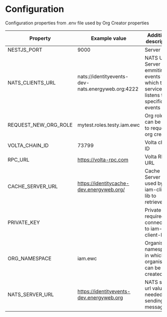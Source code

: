 # Configuration

<p>Configuration properties from .env file used by Org Creator properties</p>

| Property             | Example value                                     | Additional description                                                              |
| -------------------- | ------------------------------------------------- | ----------------------------------------------------------------------------------- |
| NESTJS_PORT          | 9000                                              | Server port                                                                         |
| NATS_CLIENTS_URL     | nats://identityevents-dev-nats.energyweb.org:4222 | NATS URL Server emmiting events to which the service listens to for specific events |
| REQUEST_NEW_ORG_ROLE | mytest.roles.testy.iam.ewc                        | Org role that can be used to request org creation                                   |
| VOLTA_CHAIN_ID       | 73799                                             | Volta chain ID                                                                      |
| RPC_URL              | https://volta-rpc.com                             | Volta RPC URL                                                                       |
| CACHE_SERVER_URL     | https://identitycache-dev.energyweb.org/          | Cache Server URL used by iam-client-lib to retrieve info                            |
| PRIVATE_KEY          |                                                   | Private key required for connecting to iam-client-lib                               |
| ORG_NAMESPACE        | iam.ewc                                           | Organisation namespace in which an organisation can be created                      |
| NATS_SERVER_URL      | https://identityevents-dev.energyweb.org          | NATS server url valued needed for sending messages                                  |
